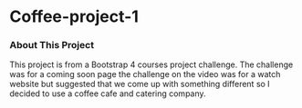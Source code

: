 # Coffee-project-1

<h3>About This Project</h3>

<p>This project is from a Bootstrap 4 courses project challenge. The challenge was for a coming soon page the challenge on the video was for a watch website but suggested that we come up with something different so I decided to use a coffee cafe and catering company.</p>
